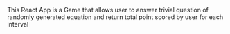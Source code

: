 This React App  is a Game that allows user to answer trivial question of randomly generated equation and return total point scored by user for each interval